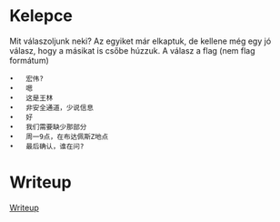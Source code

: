# Kelepce

Mit válaszoljunk neki? Az egyiket már elkaptuk, de kellene még egy jó válasz, hogy a másikat is csőbe húzzuk. A válasz a flag (nem flag formátum)

```
•	宏伟?
•	嗯
•	这是王林
•	非安全通道，少说信息
•	好
•	我们需要缺少那部分
•	周一9点，在布达佩斯Z地点
•	最后确认，谁在问?
```

# Writeup

[Writeup](WRITEUP.md)
